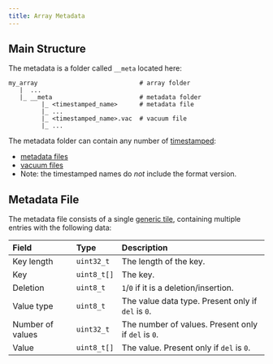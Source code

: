 ```yaml
---
title: Array Metadata
---
```


## Main Structure

The metadata is a folder called `__meta` located here:

```
my_array                            # array folder
   |  ...
   |_ __meta                        # metadata folder
         |_ <timestamped_name>      # metadata file
         |_ ...
         |_ <timestamped_name>.vac  # vacuum file
         |_ ...
```

The metadata folder can contain any number of [timestamped](./timestamped_name.md):
* [metadata files](#array-metadata-file)
* [vacuum files](./vacuum_file.md)
* Note: the timestamped names do _not_ include the format version.

## Metadata File

The metadata file consists of a single [generic tile](./generic_tile.md), containing multiple entries with the following data:

| **Field** | **Type** | **Description** |
| :--- | :--- | :--- |
| Key length | `uint32_t` | The length of the key. |
| Key | `uint8_t[]` | The key. |
| Deletion | `uint8_t` | `1`/`0` if it is a deletion/insertion. |
| Value type | `uint8_t` | The value data type. Present only if `del` is `0`. |
| Number of values | `uint32_t` | The number of values. Present only if `del` is `0`. |
| Value | `uint8_t[]` | The value. Present only if `del` is `0`. |

